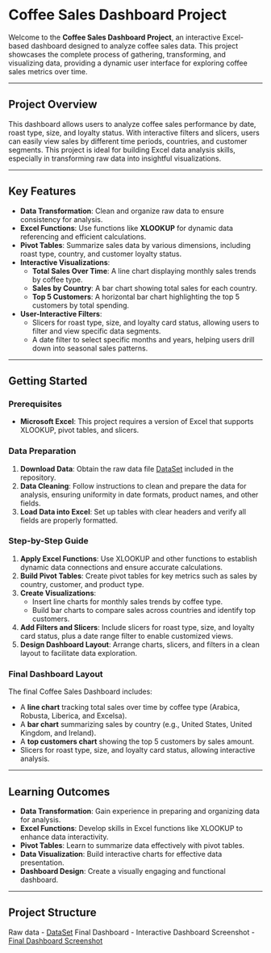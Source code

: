# Coffee Sales Dashboard Project

Welcome to the **Coffee Sales Dashboard Project**, an interactive Excel-based dashboard designed to analyze coffee sales data. This project showcases the complete process of gathering, transforming, and visualizing data, providing a dynamic user interface for exploring coffee sales metrics over time.

---

## Project Overview

This dashboard allows users to analyze coffee sales performance by date, roast type, size, and loyalty status. With interactive filters and slicers, users can easily view sales by different time periods, countries, and customer segments. This project is ideal for building Excel data analysis skills, especially in transforming raw data into insightful visualizations.

---

## Key Features

- **Data Transformation**: Clean and organize raw data to ensure consistency for analysis.
- **Excel Functions**: Use functions like **XLOOKUP** for dynamic data referencing and efficient calculations.
- **Pivot Tables**: Summarize sales data by various dimensions, including roast type, country, and customer loyalty status.
- **Interactive Visualizations**:
  - **Total Sales Over Time**: A line chart displaying monthly sales trends by coffee type.
  - **Sales by Country**: A bar chart showing total sales for each country.
  - **Top 5 Customers**: A horizontal bar chart highlighting the top 5 customers by total spending.
- **User-Interactive Filters**:
  - Slicers for roast type, size, and loyalty card status, allowing users to filter and view specific data segments.
  - A date filter to select specific months and years, helping users drill down into seasonal sales patterns.

---

## Getting Started

### Prerequisites

- **Microsoft Excel**: This project requires a version of Excel that supports XLOOKUP, pivot tables, and slicers.

### Data Preparation

1. **Download Data**: Obtain the raw data file <a href="https://github.com/poornima1707/Coffee-Sales-Dashboard-Project/blob/main/coffeeOrdersRAWData.xlsx">DataSet</a> included in the repository.
2. **Data Cleaning**: Follow instructions to clean and prepare the data for analysis, ensuring uniformity in date formats, product names, and other fields.
3. **Load Data into Excel**: Set up tables with clear headers and verify all fields are properly formatted.

### Step-by-Step Guide

1. **Apply Excel Functions**: Use XLOOKUP and other functions to establish dynamic data connections and ensure accurate calculations.
2. **Build Pivot Tables**: Create pivot tables for key metrics such as sales by country, customer, and product type.
3. **Create Visualizations**:
   - Insert line charts for monthly sales trends by coffee type.
   - Build bar charts to compare sales across countries and identify top customers.
4. **Add Filters and Slicers**: Include slicers for roast type, size, and loyalty card status, plus a date range filter to enable customized views.
5. **Design Dashboard Layout**: Arrange charts, slicers, and filters in a clean layout to facilitate data exploration.

### Final Dashboard Layout

The final Coffee Sales Dashboard includes:
- A **line chart** tracking total sales over time by coffee type (Arabica, Robusta, Liberica, and Excelsa).
- A **bar chart** summarizing sales by country (e.g., United States, United Kingdom, and Ireland).
- A **top customers chart** showing the top 5 customers by sales amount.
- Slicers for roast type, size, and loyalty card status, allowing interactive analysis.

---

## Learning Outcomes

- **Data Transformation**: Gain experience in preparing and organizing data for analysis.
- **Excel Functions**: Develop skills in Excel functions like XLOOKUP to enhance data interactivity.
- **Pivot Tables**: Learn to summarize data effectively with pivot tables.
- **Data Visualization**: Build interactive charts for effective data presentation.
- **Dashboard Design**: Create a visually engaging and functional dashboard.

---

## Project Structure
Raw data - <a href="https://github.com/poornima1707/Coffee-Sales-Dashboard-Project/blob/main/coffeeOrdersRAWData.xlsx">DataSet</a>
Final Dashboard - <a herf="https://github.com/poornima1707/Coffee-Sales-Dashboard-Project/blob/main/coffeeOrdersData%20Excel%20project.xlsx">Interactive Dashboard</a>
Screenshot - <a href="https://github.com/poornima1707/Coffee-Sales-Dashboard-Project/blob/main/Screenshot%20(16).png">Final Dashboard Screenshot</a>
